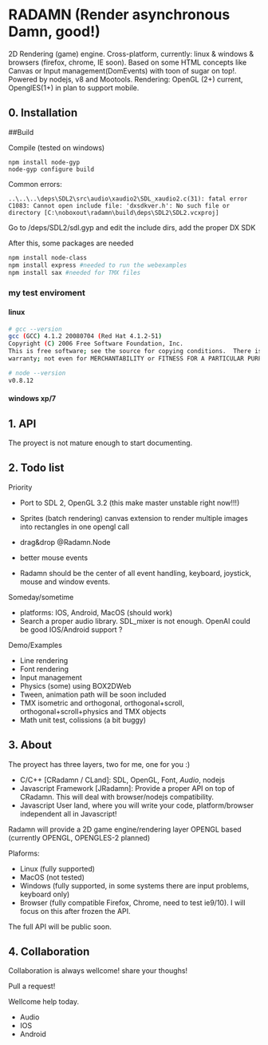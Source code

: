 # RADAMN (Render asynchronous Damn, good!)
2D Rendering (game) engine. Cross-platform, currently: linux & windows & browsers (firefox, chrome, IE soon).
Based on some HTML concepts like Canvas or Input management(DomEvents) with toon of sugar on top!.
Powered by nodejs, v8 and Mootools. Rendering: OpenGL (2+) current, OpenglES(1+) in plan to support mobile.

## 0. Installation


##Build

Compile (tested on windows)

    npm install node-gyp
    node-gyp configure build

Common errors:

    ..\..\..\deps\SDL2\src\audio\xaudio2\SDL_xaudio2.c(31): fatal error C1083: Cannot open include file: 'dxsdkver.h': No such file or directory [C:\noboxout\radamn\build\deps\SDL2\SDL2.vcxproj]
Go to /deps/SDL2/sdl.gyp and edit the include dirs, add the proper DX SDK


After this, some packages are needed

``` bash
npm install node-class
npm install express #needed to run the webexamples
npm install sax #needed for TMX files
```

### my test enviroment

#### linux

``` bash
# gcc --version
gcc (GCC) 4.1.2 20080704 (Red Hat 4.1.2-51)
Copyright (C) 2006 Free Software Foundation, Inc.
This is free software; see the source for copying conditions.  There is NO
warranty; not even for MERCHANTABILITY or FITNESS FOR A PARTICULAR PURPOSE.

# node --version
v0.8.12

```

#### windows xp/7

## 1. API

The proyect is not mature enough to start documenting.

## 2. Todo list

Priority

* Port to SDL 2, OpenGL 3.2 (this make master unstable right now!!!)

* Sprites (batch rendering) canvas extension to render multiple images into rectangles in one opengl call
* drag&drop @Radamn.Node
* better mouse events
* Radamn should be the center of all event handling, keyboard, joystick, mouse and window events.

Someday/sometime

* platforms: IOS, Android, MacOS (should work)
* Search a proper audio library. SDL_mixer is not enough. OpenAl could be good IOS/Android support ?

Demo/Examples

* Line rendering
* Font rendering
* Input management
* Physics (some) using BOX2DWeb
* Tween, animation path will be soon included
* TMX isometric and orthogonal, orthogonal+scroll, orthogonal+scroll+physics and TMX objects
* Math unit test, colissions (a bit buggy)


## 3. About

The proyect has three layers, two for me, one for you :)

* C/C++ [CRadamn / CLand]: SDL, OpenGL, Font, *Audio*, nodejs
* Javascript Framework [JRadamn]: Provide a proper API on top of CRadamn. This will deal with browser/nodejs compatibility.
* Javascript User land, where you will write your code, platform/browser independent all in Javascript!

Radamn will provide a 2D game engine/rendering layer OPENGL based (currently OPENGL, OPENGLES-2 planned)

Plaforms:

* Linux (fully supported)
* MacOS (not tested)
* Windows (fully supported, in some systems there are input problems, keyboard only)
* Browser (fully compatible Firefox, Chrome, need to test ie9/10). I will focus on this after frozen the API.

The full API will be public soon.


## 4. Collaboration

Collaboration is always wellcome! share your thoughs!

Pull a request!

Wellcome help today.

* Audio
* IOS
* Android